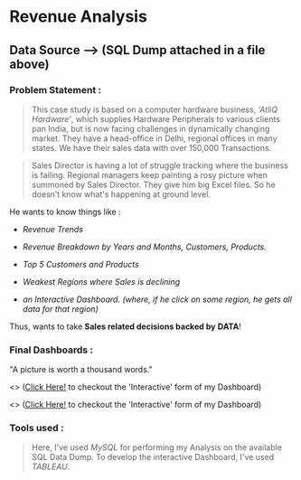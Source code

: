 # Revenue Analysis

## Data Source --> (SQL Dump attached in a file above)

### Problem Statement :

> This case study is based on a computer hardware business, *‘AtliQ Hardware’*,
> which supplies Hardware Peripherals to various clients pan India, but is now
> facing challenges in dynamically changing market. They have a head-office in
> Delhi, regional offices in many states. We have their sales data with over
> 150,000 Transactions.

> Sales Director is having a lot of struggle tracking where the business is
> failing. Regional managers keep painting a rosy picture when summoned by Sales
> Director. They give him big Excel files. So he doesn’t know what's happening at
> ground level.

He wants to know things like :

-   *Revenue Trends*

-   *Revenue Breakdown by Years and Months, Customers, Products.*

-   *Top 5 Customers and Products*

-   *Weakest Regions where Sales is declining*

-   *an Interactive Dashboard. (where, if he click on some region, he gets all
    data for that region)*

Thus, wants to take **Sales related decisions backed by** **DATA**!


### Final Dashboards :

"A picture is worth a thousand words."

<<insert img>>
([Click Here!](https://public.tableau.com/app/profile/harshmamania/viz/SalesInsights_RevenueAnalysis/Dashboard-RevenueAnalysi) to checkout the 'Interactive' form of my Dashboard)

<<insert img>>
([Click Here!](https://public.tableau.com/app/profile/harshmamania/viz/SalesInsights_ProfitAnalysis/Dashboard-ProfitAnalysis) to checkout the 'Interactive' form of my Dashboard)
  
### Tools used :

> Here, I've used *_MySQL_* for performing my Analysis on the available SQL Data Dump.
> To develop the interactive Dashboard, I've used *_TABLEAU_*.
[^note]: Suggestion and Improvements are always welcome! :grin:
